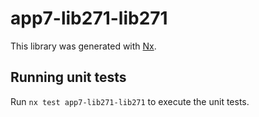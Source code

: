 # app7-lib271-lib271

This library was generated with [Nx](https://nx.dev).

## Running unit tests

Run `nx test app7-lib271-lib271` to execute the unit tests.
